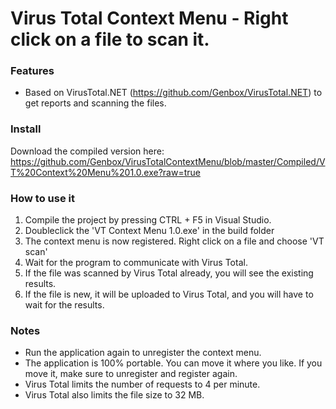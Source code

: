 # Virus Total Context Menu - Right click on a file to scan it.

### Features
* Based on VirusTotal.NET (https://github.com/Genbox/VirusTotal.NET) to get reports and scanning the files.

### Install
Download the compiled version here: https://github.com/Genbox/VirusTotalContextMenu/blob/master/Compiled/VT%20Context%20Menu%201.0.exe?raw=true

### How to use it

1. Compile the project by pressing CTRL + F5 in Visual Studio.
2. Doubleclick the 'VT Context Menu 1.0.exe' in the build folder
3. The context menu is now registered. Right click on a file and choose 'VT scan'
4. Wait for the program to communicate with Virus Total.
5. If the file was scanned by Virus Total already, you will see the existing results.
6. If the file is new, it will be uploaded to Virus Total, and you will have to wait for the results.

### Notes
* Run the application again to unregister the context menu.
* The application is 100% portable. You can move it where you like. If you move it, make sure to unregister and register again.
* Virus Total limits the number of requests to 4 per minute.
* Virus Total also limits the file size to 32 MB.